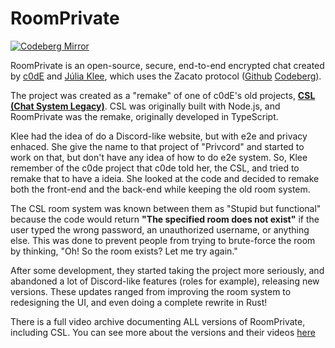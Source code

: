 # RoomPrivate

[![Codeberg Mirror](https://img.shields.io/static/v1?style=for-the-badge&label=Codeberg%20Mirror&message=codeberg.org/urwq/RoomPrivate)](https://codeberg.org/urwq/RoomPrivate/)

RoomPrivate is an open-source, secure, end-to-end encrypted chat created by [c0dE](https://c0de.wtf/) and [Júlia Klee](https://juliaklee.wtf/), which uses the Zacato protocol ([Github](https://github.com/roomprivate/RoomPrivate/tree/Zacato) [Codeberg](https://codeberg.org/urwq/RoomPrivate/src/branch/Zacato)).

The project was created as a "remake" of one of c0dE's old projects, **[CSL (Chat System Legacy)](https://github.com/C0dezin/chatsystemlegacy)**. CSL was originally built with Node.js, and RoomPrivate was the remake, originally developed in TypeScript.

Klee had the idea of do a Discord-like website, but with e2e and privacy enhaced. She give the name to that project of "Privcord" and started to work on that, but don't have any idea of how to do e2e system. So, Klee remember of the c0de project that c0de told her, the CSL, and tried to remake that to have a ideia. She looked at the code and decided to remake both the front-end and the back-end while keeping the old room system.

The CSL room system was known between them as "Stupid but functional" because the code would return **"The specified room does not exist"** if the user typed the wrong password, an unauthorized username, or anything else. This was done to prevent people from trying to brute-force the room by thinking, "Oh! So the room exists? Let me try again."

After some development, they started taking the project more seriously, and abandoned a lot of Discord-like features (roles for example), releasing new versions. These updates ranged from improving the room system to redesigning the UI, and even doing a complete rewrite in Rust!

There is a full video archive documenting ALL versions of RoomPrivate, including CSL. You can see more about the versions and their videos [here](https://github.com/roomprivate/room/blob/main/docs/versions.md)
